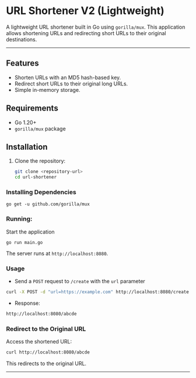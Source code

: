 # URL Shortener V2 (Lightweight)

A lightweight URL shortener built in Go using `gorilla/mux`. This application allows shortening URLs and redirecting short URLs to their original destinations.

---

## Features

- Shorten URLs with an MD5 hash-based key.
- Redirect short URLs to their original long URLs.
- Simple in-memory storage.

## Requirements

- Go 1.20+
- `gorilla/mux` package

## Installation

1. Clone the repository:
   ```bash
   git clone <repository-url>
   cd url-shortener

### Installing Dependencies

```
go get -u github.com/gorilla/mux
```

### Running:
Start the application

```
go run main.go
```

The server runs at `http://localhost:8080`.


### Usage

- Send a `POST` request to `/create` with the `url` parameter

```bash
curl -X POST -d "url=https://example.com" http://localhost:8080/create
```

- Response:

```bash
http://localhost:8080/abcde
```

### Redirect to the Original URL

Access the shortened URL:
```bash
curl http://localhost:8080/abcde
```

This redirects to the original URL.

---
